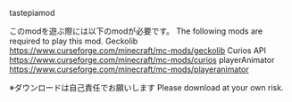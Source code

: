 tastepiamod

このmodを遊ぶ際には以下のmodが必要です。 The following mods are required to play this mod. Geckolib https://www.curseforge.com/minecraft/mc-mods/geckolib Curios API https://www.curseforge.com/minecraft/mc-mods/curios playerAnimator https://www.curseforge.com/minecraft/mc-mods/playeranimator

※ダウンロードは自己責任でお願いします Please download at your own risk.
